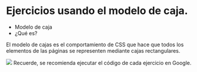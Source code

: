 # Ejercicios usando el modelo de caja.
- Modelo de caja
- ¿Qué es?
<p>El modelo de cajas es el comportamiento de CSS que hace que todos los elementos de las páginas se representen mediante cajas rectangulares.</p>
<img src="https://user-images.githubusercontent.com/102183213/165628879-e0486952-76e8-4f70-acd6-9bbc3cfcb22f.png">
Recuerde, se recomienda ejecutar el código de cada ejercicio en Google.
